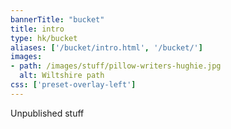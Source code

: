 ```yaml
---
bannerTitle: "bucket" 
title: intro
type: hk/bucket
aliases: ['/bucket/intro.html', '/bucket/']
images:
- path: /images/stuff/pillow-writers-hughie.jpg
  alt: Wiltshire path
css: ['preset-overlay-left']
---
```


Unpublished stuff


